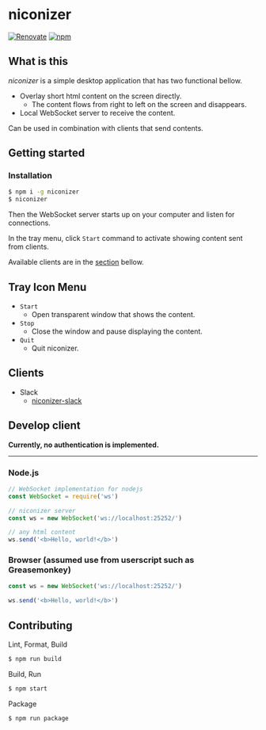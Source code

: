 # niconizer

[![Renovate](https://badges.renovateapi.com/github/matzkoh/niconizer)](https://renovatebot.com/)
[![npm](https://img.shields.io/npm/v/niconizer.svg)](https://www.npmjs.com/package/niconizer)

## What is this

_niconizer_ is a simple desktop application that has two functional bellow.

- Overlay short html content on the screen directly.
  - The content flows from right to left on the screen and disappears.
- Local WebSocket server to receive the content.

Can be used in combination with clients that send contents.

## Getting started

### Installation

```bash
$ npm i -g niconizer
$ niconizer
```

Then the WebSocket server starts up on your computer and listen for connections.

In the tray menu, click `Start` command to activate showing content sent from clients.

Available clients are in the [section](#clients) bellow.

## Tray Icon Menu

- `Start`
  - Open transparent window that shows the content.
- `Stop`
  - Close the window and pause displaying the content.
- `Quit`
  - Quit niconizer.

## Clients

- Slack
  - [niconizer-slack](https://github.com/matzkoh/niconizer-slack)

## Develop client

**Currently, no authentication is implemented.**

---

### Node.js

```js
// WebSocket implementation for nodejs
const WebSocket = require('ws')

// niconizer server
const ws = new WebSocket('ws://localhost:25252/')

// any html content
ws.send('<b>Hello, world!</b>')
```

### Browser (assumed use from userscript such as Greasemonkey)

```js
const ws = new WebSocket('ws://localhost:25252/')

ws.send('<b>Hello, world!</b>')
```

## Contributing

Lint, Format, Build

```bash
$ npm run build
```

Build, Run

```bash
$ npm start
```

Package

```bash
$ npm run package
```
